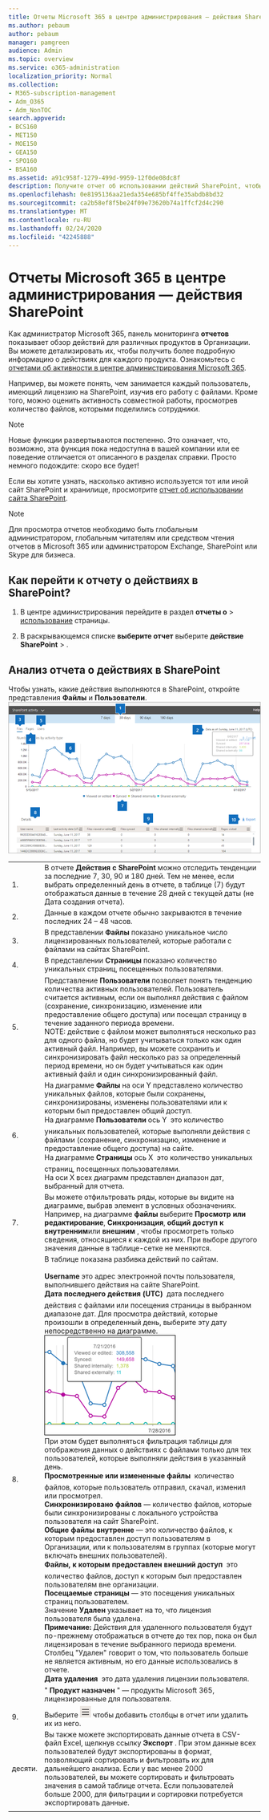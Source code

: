 ```yaml
---
title: Отчеты Microsoft 365 в центре администрирования — действия SharePoint
ms.author: pebaum
author: pebaum
manager: pamgreen
audience: Admin
ms.topic: overview
ms.service: o365-administration
localization_priority: Normal
ms.collection:
- M365-subscription-management
- Adm_O365
- Adm_NonTOC
search.appverid:
- BCS160
- MET150
- MOE150
- GEA150
- SPO160
- BSA160
ms.assetid: a91c958f-1279-499d-9959-12f0de08dc8f
description: Получите отчет об использовании действий SharePoint, чтобы узнать о действиях каждого пользователя SharePoint, количестве общих файлов и использовании хранилища.
ms.openlocfilehash: 0e8195136aa21eda354e685bf4ffe35abdb8bd32
ms.sourcegitcommit: ca2b58ef8f5be24f09e73620b74a1ffcf2d4c290
ms.translationtype: MT
ms.contentlocale: ru-RU
ms.lasthandoff: 02/24/2020
ms.locfileid: "42245888"
---
```

# <a name="microsoft-365-reports-in-the-admin-center---sharepoint-activity"></a>Отчеты Microsoft 365 в центре администрирования — действия SharePoint

Как администратор Microsoft 365, панель мониторинга **отчетов** показывает обзор действий для различных продуктов в Организации. Вы можете детализировать их, чтобы получить более подробную информацию о действиях для каждого продукта. Ознакомьтесь с [отчетами об активности в центре администрирования Microsoft 365](activity-reports.md).
  
Например, вы можете понять, чем занимается каждый пользователь, имеющий лицензию на SharePoint, изучив его работу с файлами. Кроме того, можно оценить активность совместной работы, просмотрев количество файлов, которыми поделились сотрудники.
  
> [!NOTE]
> Новые функции развертываются постепенно. Это означает, что, возможно, эта функция пока недоступна в вашей компании или ее поведение отличается от описанного в разделах справки. Просто немного подождите: скоро все будет! 
  
Если вы хотите узнать, насколько активно используется тот или иной сайт SharePoint и хранилище, просмотрите [отчет об использовании сайта SharePoint](sharepoint-site-usage.md).
  
> [!NOTE]
> Для просмотра отчетов необходимо быть глобальным администратором, глобальным читателям или средством чтения отчетов в Microsoft 365 или администратором Exchange, SharePoint или Skype для бизнеса. 
 
## <a name="how-do-i-get-to-the-to-the-sharepoint-activity-report"></a>Как перейти к отчету о действиях в SharePoint?

1. В центре администрирования перейдите в раздел **отчеты о** \> <a href="https://go.microsoft.com/fwlink/p/?linkid=2074756" target="_blank">использование</a> страницы.

    
2. В раскрывающемся списке **выберите отчет** выберите **действие** **SharePoint** \> .
  
## <a name="interpreting-the-sharepoint-activity-report"></a>Анализ отчета о действиях в SharePoint

Чтобы узнать, какие действия выполняются в SharePoint, откройте представления **Файлы** и **Пользователи**.<br/> ![SharePoint Activity Report](../media/96ee85af-f213-499b-9e2b-22912bd0b8c2.png)
  
|||
|:-----|:-----|
|1.  <br/> |В отчете **Действия с SharePoint** можно отследить тенденции за последние 7, 30, 90 и 180 дней. Тем не менее, если выбрать определенный день в отчете, в таблице (7) будут отображаться данные в течение 28 дней с текущей даты (не Дата создания отчета).  <br/> |
|2.  <br/> |Данные в каждом отчете обычно закрываются в течение последних 24 – 48 часов.  <br/> |
|3.  <br/> |В представлении **Файлы** показано уникальное число лицензированных пользователей, которые работали с файлами на сайтах SharePoint.  <br/> |
|4.  <br/> |В представлении **Страницы** показано количество уникальных страниц, посещенных пользователями.  <br/> |
|5.  <br/> |Представление **Пользователи** позволяет понять тенденцию количества активных пользователей. Пользователь считается активным, если он выполнял действия с файлом (сохранение, синхронизацию, изменение или предоставление общего доступа) или посещал страницу в течение заданного периода времени.  <br/> NOTE: действие с файлом может выполняться несколько раз для одного файла, но будет учитываться только как один активный файл. Например, вы можете сохранить и синхронизировать файл несколько раз за определенный период времени, но он будет учитываться как один активный файл и один синхронизированный файл.           |
|6.  <br/> | На диаграмме **Файлы** на оси Y представлено количество уникальных файлов, которые были сохранены, синхронизированы, изменены пользователями или к которым был предоставлен общий доступ.  <br/>  На диаграмме **Пользователи** ось Y  это количество уникальных пользователей, которые выполняли действия с файлами (сохранение, синхронизацию, изменение и предоставление общего доступа) на сайте.  <br/>  На диаграмме **Страницы** ось X  это количество уникальных страниц, посещенных пользователями.  <br/>  На оси X всех диаграмм представлен диапазон дат, выбранный для отчета.  <br/> |
|7.  <br/> |Вы можете отфильтровать ряды, которые вы видите на диаграмме, выбрав элемент в условных обозначениях. Например, на диаграмме **файлы** выберите **Просмотр или редактирование**, **Синхронизация**, **общий доступ к внутренним**или **внешним** , чтобы просмотреть только сведения, относящиеся к каждой из них. При выборе другого значения данные в таблице-сетке не меняются.  <br/> |
|8.  <br/> | В таблице показана разбивка действий по сайтам.  <br/>  <br/> **Username** это адрес электронной почты пользователя, выполнившего действия на сайте SharePoint.  <br/> **Дата последнего действия (UTC)**  дата последнего действия с файлами или посещения страницы в выбранном диапазоне дат. Для просмотра действий, которые произошли в определенный день, выберите эту дату непосредственно на диаграмме.  <br/> ![Выбор определенной даты в диаграмме](../media/29e54c4b-8dc2-4ed8-9367-1f66f2988fac.png) <br/> При этом будет выполняться фильтрация таблицы для отображения данных о действиях с файлами только для тех пользователей, которые выполняли действия в указанный день.  <br/>  **Просмотренные или измененные файлы**  количество файлов, которые пользователь отправил, скачал, изменил или просмотрел.  <br/>  **Синхронизировано файлов** — количество файлов, которые были синхронизированы с локального устройства пользователя на сайт SharePoint.  <br/>  **Общие файлы внутренне** — это количество файлов, к которым предоставлен доступ пользователям в Организации, или к пользователям в группах (которые могут включать внешних пользователей).  <br/>  **Файлы, к которым предоставлен внешний доступ**  это количество файлов, доступ к которым был предоставлен пользователям вне организации.  <br/>  **Посещаемые страницы** — это посещения уникальных страниц пользователем.  <br/>  Значение **Удален** указывает на то, что лицензия пользователя была удалена.  <br/>  **Примечание:** Действия для удаленного пользователя будут по-прежнему отображаться в отчете до тех пор, пока он был лицензирован в течение выбранного периода времени. Столбец "Удален" говорит о том, что пользователь больше не является активным, но его данные использовались в отчете.  <br/> **Дата удаления**  это дата удаления лицензии пользователя.  <br/>  " **Продукт назначен** " — продукты Microsoft 365, лицензированные для пользователя.  <br/> |
|9.  <br/> |Выберите ![значок **Управление столбцами** ,](../media/13d2e536-de88-4db3-80c7-7a3a57298eb4.png) чтобы добавить столбцы в отчет или удалить их из него.  <br/> |
|десяти.  <br/> |Вы также можете экспортировать данные отчета в CSV-файл Excel, щелкнув ссылку **Экспорт** . При этом данные всех пользователей будут экспортированы в формат, позволяющий сортировать и фильтровать их для дальнейшего анализа. Если у вас менее 2000 пользователей, вы можете сортировать и фильтровать значения в самой таблице отчета. Если пользователей больше 2000, для фильтрации и сортировки потребуется экспортировать данные.  <br/> |
|||
   

